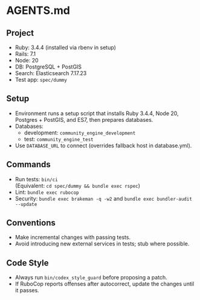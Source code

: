 # AGENTS.md

## Project
- Ruby: 3.4.4 (installed via rbenv in setup)
- Rails: 7.1
- Node: 20
- DB: PostgreSQL + PostGIS
- Search: Elasticsearch 7.17.23
- Test app: `spec/dummy`

## Setup
- Environment runs a setup script that installs Ruby 3.4.4, Node 20, Postgres + PostGIS, and ES7, then prepares databases.
- Databases:
  - development: `community_engine_development`
  - test: `community_engine_test`
- Use `DATABASE_URL` to connect (overrides fallback host in database.yml).

## Commands
- Run tests: `bin/ci`  
  (Equivalent: `cd spec/dummy && bundle exec rspec`)
- Lint: `bundle exec rubocop`
- Security: `bundle exec brakeman -q -w2` and `bundle exec bundler-audit --update`

## Conventions
- Make incremental changes with passing tests.
- Avoid introducing new external services in tests; stub where possible.

## Code Style
- Always run `bin/codex_style_guard` before proposing a patch.
- If RuboCop reports offenses after autocorrect, update the changes until it passes.
